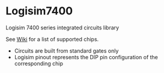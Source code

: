 # Logisim7400
Logisim 7400 series integrated circuits library

See [Wiki](https://github.com/r0the/74xx/wiki) for a list of supported chips.

* Circuits are built from standard gates only
* Logisim pinout represents the DIP pin configuration of the corresponding chip
